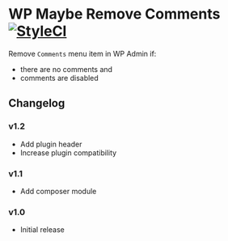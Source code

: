 # WP Maybe Remove Comments [![StyleCI](https://github.styleci.io/repos/205236496/shield?branch=master)](https://github.styleci.io/repos/205236496)

Remove `Comments` menu item in WP Admin if:

- there are no comments and
- comments are disabled

## Changelog

### v1.2

- Add plugin header
- Increase plugin compatibility

### v1.1

- Add composer module

### v1.0

- Initial release
